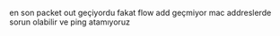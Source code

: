 en son packet out geçiyordu fakat flow add geçmiyor mac addreslerde sorun olabilir ve ping atamıyoruz 
